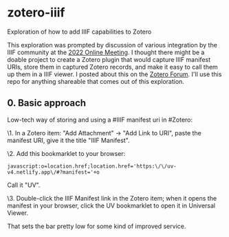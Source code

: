 # zotero-iiif
Exploration of how to add IIIF capabilities to Zotero


This exploration was prompted by discussion of various integration by the IIIF community at the [2022 Online Meeting](https://iiif.io/event/2022/online-meeting/). I thought there might be a doable project to create a Zotero plugin that would capture IIIF manifest URIs, store them in captured Zotero records, and make it easy to call them up them in a IIIF viewer. I posted about this on the [Zotero Forum](https://forums.zotero.org/discussion/101597/iiif-plugin-proposal?new=1). I'll use this repo for anything shareable that comes out of this exploration.

## 0. Basic approach

Low-tech way of storing and using a #IIIF manifest uri in #Zotero: 

\1. In a Zotero item: "Add Attachment" -> "Add Link to URI", paste the manifest URI, give it the title "IIIF Manifest". 

\2. Add this bookmarklet to your browser: 

```
javascript:o=location.href;location.href='https:\/\/uv-v4.netlify.app\/#?manifest='+o
```

Call it "UV". 

\3. Double-click the IIIF Manifest link in the Zotero item; when it opens the manifest in your browser, click the UV bookmarklet to open it in Universal Viewer.

That sets the bar pretty low for some kind of improved service.
